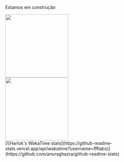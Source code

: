 Estamos em construção

<html>
<body>
<div aling="left">
      <a href="https://github.com/anuraghazra/github-readme-stats">
  <img height=200 align="center" src="https://github-readme-stats.vercel.app/api?username=LeoTerryMaster&show_icons=true&theme=cobalt&count_private=true" />
</a>
</div>

<div aling="left">
<a href="https://github.com/anuraghazra/github-readme-stats">
  <img height=200 align="center" src="https://github-readme-stats.vercel.app/api/top-langs/?username=LeoTerryMaster&langs_count=8" />
</a>
</div>

  
</body>
</html>
[![Harlok's WakaTime stats](https://github-readme-stats.vercel.app/api/wakatime?username=ffflabs)](https://github.com/anuraghazra/github-readme-stats)










